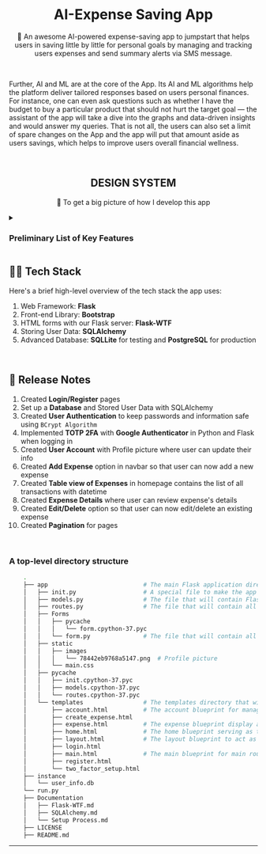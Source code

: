 <!-- PROJECT LOGO -->
<p align="center">

  <h1 align="center">AI-Expense Saving App</h3>

  <p align="center">
    🥳 An awesome AI-powered expense-saving app to jumpstart that helps users in saving little by little for personal goals by managing and tracking users expenses and send summary alerts via SMS message. 
  </p>
  <br/>
  <p>
    Further, AI and ML are at the core of the App. Its AI and ML algorithms help the platform deliver tailored responses based on users personal finances. For instance, one can even ask questions such as whether I have the budget to buy a particular product that should not hurt the target goal — the assistant of the app will take a dive into the graphs and data-driven insights and would answer my queries. That is not all, the users can also set a limit of spare changes on the App and the app will put that amount aside as users savings, which helps to improve users overall financial wellness.
  </p>
</p>

<br/>
<!-- DESIGN SYSTEM -->
<h2 align="center">DESIGN SYSTEM</h2>

<p align="center">🧐 To get a big picture of how I develop this app</p>

<details>
  <summary>
    <h3>Preliminary List of Key Features</h3>
  </summary>

- **Registration/Log In**: Use **TOTP** and **Google Two-factor Authenticator** in _Python_ to make sure that users’ log-in flow is secured and no unauthorized person can get into the account. Also, **BCrypt Algorithm** is used to hash and save passwords securely.
- **User profile**: Take care of personalization of user (e.g., Name, Email, Password, ect.).
- **Tracking expenses**: The data for the expense report is taken from users inputs.
- **Financial Goals**: Provide a range of predefined goals covering options such as paying off credit card debt or savings, leaving users the chance to create their own goals.
- **Compliance**: Let users automate their savings by setting spending limits or automatically saving their spare change from daily purchases.
- **Analytics and reports**: Display categories through visible _charts_ that give users a detailed view (_Net Income Over Time Chart, Total Monthly Expenses Chart, Expenses Breakdown Chart_). Define all users transactions based on categories such as Income, Restaurant, Gas, ect. Use **PostgreSQL** for analytical processing and _Data Visualizaiton_ with **Mathplotlib**.
- **Predict money flow**: As analyzing users financial situation, the app delivers financial suggestions when being asked that let users know where they can invest and increase capital. Use **AI** and **Machine learning** concepts in order to make decisions by feeding said data.
- **Notifications and alerts**: Users will receive SMS Transaction Notifications for their TransferWise Account with **Twilio API** and **Python**.
- **Deployments**: Heroku and AWS.
- **Agile automations**: Zenhub.

</details>

<!-- TECH STACK -->
<h2>👨‍💻 Tech Stack</h2>

Here's a brief high-level overview of the tech stack the app uses:

1. Web Framework: **Flask**
2. Front-end Library: **Bootstrap**
3. HTML forms with our Flask server: **Flask-WTF**
4. Storing User Data: **SQLAlchemy**
5. Advanced Database: **SQLLite** for testing and **PostgreSQL** for production

<!-- ZENHUB -->
<br/>
<h2>🚀 Release Notes</h2>
  
  1. Created **Login/Register** pages
  2. Set up a **Database** and Stored User Data with SQLAlchemy
  3. Created **User Authentication** to keep passwords and information safe using `BCrypt Algorithm`
  4. Implemented **TOTP 2FA** with **Google Authenticator** in Python and Flask when logging in
  5. Created **User Account** with Profile picture where user can update their info
  6. Created **Add Expense** option in navbar so that user can now add a new expense
  7. Created **Table view of Expenses** in homepage contains the list of all transactions with datetime
  8. Created **Expense Details** where user can review expense's details
  9. Created **Edit/Delete** option so that user can now edit/delete an existing expense
  10. Created **Pagination** for pages

<br/>

### A top-level directory structure

```bash
    .
    ├── app                           # The main Flask application directory
    │   ├── init.py                   # A special file to make the app a package for imports to work properly
    │   ├── models.py                 # The file that will contain Flask-SQLAlchemy models.
    │   ├── routes.py                 # The file that will contain all routes in the application.
    │   ├── Forms
    │   │   ├── pycache
    │   │   │   └── form.cpython-37.pyc
    │   │   └── form.py               # The file that will contain all filling forms needed in the applciation.
    │   ├── static
    │   │   ├── images
    │   │   │   └── 78442eb9768a5147.png  # Profile picture
    │   │   └── main.css
    │   ├── pycache
    │   │   ├── init.cpython-37.pyc
    │   │   ├── models.cpython-37.pyc
    │   │   └── routes.cpython-37.pyc
    │   └── templates                 # The templates directory that will contain files for the main blueprint and a directory for each blueprint.
    │       ├── account.html          # The account blueprint for managing user info.
    │       ├── create_expense.html
    │       ├── expense.html          # The expense blueprint display all details of the expense
    │       ├── home.html             # The home blueprint serving as the home page.
    │       ├── layout.html           # The layout blueprint to act as the base template for all routes.
    │       ├── login.html
    │       ├── main.html             # The main blueprint for main routes before login and after logout.
    │       ├── register.html
    │       └── two_factor_setup.html
    ├── instance
    │   └── user_info.db
    └── run.py
    ├── Documentation
    │   ├── Flask-WTF.md
    │   ├── SQLAlchemy.md
    │   └── Setup Process.md
    ├── LICENSE
    ├── README.md
```

---
